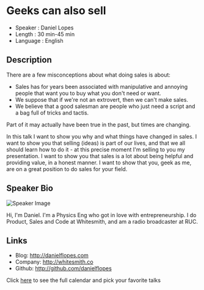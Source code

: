 Geeks can also sell
========================

* Speaker   : Daniel Lopes
* Length    : 30 min-45 min
* Language  : English

Description
-----------

There are a few misconceptions about what doing sales is about:
* Sales has for years been associated with manipulative and annoying people that want you to buy what you don't need or want.
* We suppose that if we're not an extrovert, then we can't make sales.
* We believe that a good salesman are people who just need a script and a bag full of tricks and tactis.

Part of it may actually have been true in the past, but times are changing. 

In this talk I want to show you why and what things have changed in sales.
I want to show you that selling (ideas) is part of our lives, and that we all should learn how to do it - at this precise moment I'm selling to you my presentation.
I want to show you that sales is a lot about being helpful and providing value, in a honest manner. 
I want to show that you, geek as me, are on a great position to do sales for your field.

Speaker Bio
-----------

![Speaker Image](https://avatars1.githubusercontent.com/u/1325415?v=3&s=400)

Hi, I'm Daniel. I'm a Physics Eng who got in love with entrepreneurship. 
I do Product, Sales and Code at Whitesmith, and am a radio broadcaster at RUC.

Links
-----

* Blog: http://danielflopes.com
* Company: http://whitesmith.co
* Github: http://github.com/danielflopes

Click [here][1] to see the full calendar and pick your favorite talks

[1]: https://pixels.camp/schedule/
